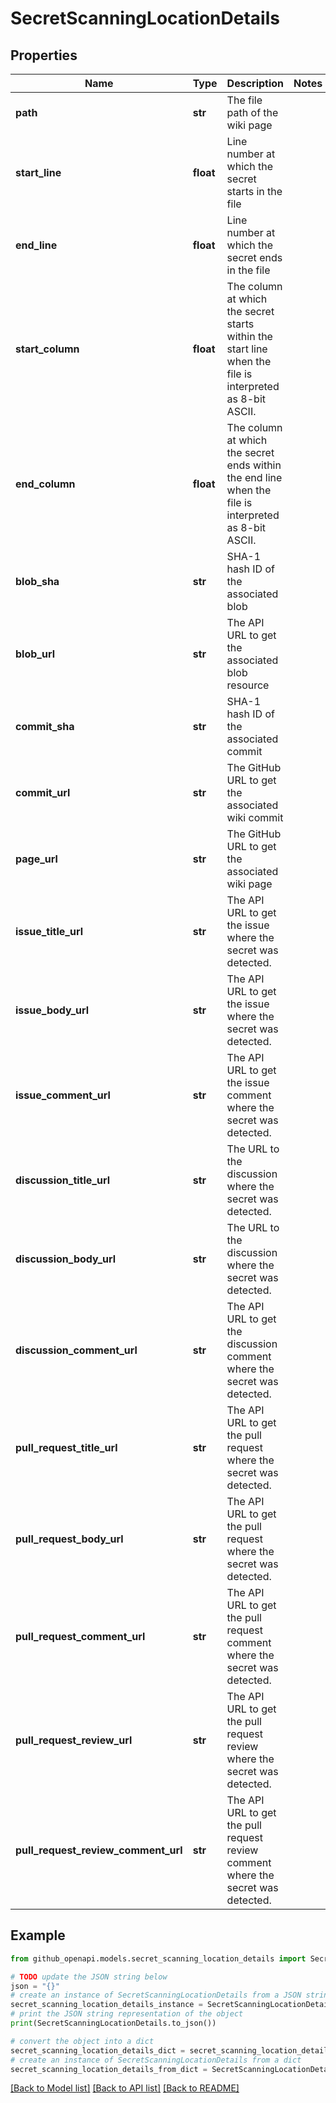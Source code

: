 # SecretScanningLocationDetails


## Properties

Name | Type | Description | Notes
------------ | ------------- | ------------- | -------------
**path** | **str** | The file path of the wiki page | 
**start_line** | **float** | Line number at which the secret starts in the file | 
**end_line** | **float** | Line number at which the secret ends in the file | 
**start_column** | **float** | The column at which the secret starts within the start line when the file is interpreted as 8-bit ASCII. | 
**end_column** | **float** | The column at which the secret ends within the end line when the file is interpreted as 8-bit ASCII. | 
**blob_sha** | **str** | SHA-1 hash ID of the associated blob | 
**blob_url** | **str** | The API URL to get the associated blob resource | 
**commit_sha** | **str** | SHA-1 hash ID of the associated commit | 
**commit_url** | **str** | The GitHub URL to get the associated wiki commit | 
**page_url** | **str** | The GitHub URL to get the associated wiki page | 
**issue_title_url** | **str** | The API URL to get the issue where the secret was detected. | 
**issue_body_url** | **str** | The API URL to get the issue where the secret was detected. | 
**issue_comment_url** | **str** | The API URL to get the issue comment where the secret was detected. | 
**discussion_title_url** | **str** | The URL to the discussion where the secret was detected. | 
**discussion_body_url** | **str** | The URL to the discussion where the secret was detected. | 
**discussion_comment_url** | **str** | The API URL to get the discussion comment where the secret was detected. | 
**pull_request_title_url** | **str** | The API URL to get the pull request where the secret was detected. | 
**pull_request_body_url** | **str** | The API URL to get the pull request where the secret was detected. | 
**pull_request_comment_url** | **str** | The API URL to get the pull request comment where the secret was detected. | 
**pull_request_review_url** | **str** | The API URL to get the pull request review where the secret was detected. | 
**pull_request_review_comment_url** | **str** | The API URL to get the pull request review comment where the secret was detected. | 

## Example

```python
from github_openapi.models.secret_scanning_location_details import SecretScanningLocationDetails

# TODO update the JSON string below
json = "{}"
# create an instance of SecretScanningLocationDetails from a JSON string
secret_scanning_location_details_instance = SecretScanningLocationDetails.from_json(json)
# print the JSON string representation of the object
print(SecretScanningLocationDetails.to_json())

# convert the object into a dict
secret_scanning_location_details_dict = secret_scanning_location_details_instance.to_dict()
# create an instance of SecretScanningLocationDetails from a dict
secret_scanning_location_details_from_dict = SecretScanningLocationDetails.from_dict(secret_scanning_location_details_dict)
```
[[Back to Model list]](../README.md#documentation-for-models) [[Back to API list]](../README.md#documentation-for-api-endpoints) [[Back to README]](../README.md)


